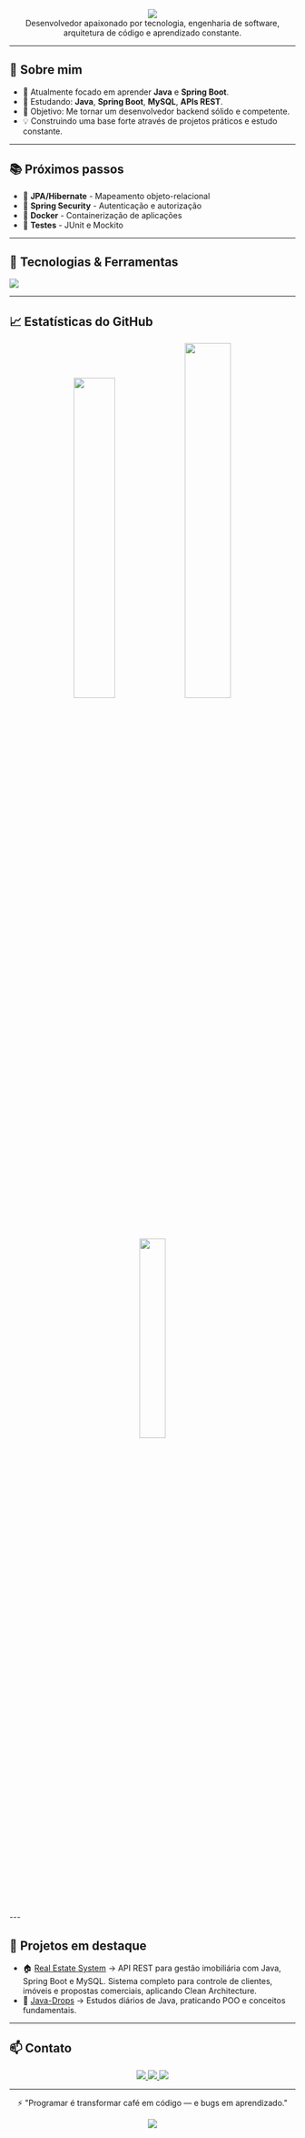 
<p align="center">
  <img src="https://capsule-render.vercel.app/api?type=waving&color=gradient&height=200&section=header&text=Gabriel%20Kauê&fontSize=80&fontAlignY=35&animation=twinkling&fontColor=ffffff"/><br>
Desenvolvedor apaixonado por tecnologia, engenharia de software, arquitetura de código e aprendizado constante.
</p>

---

## 🚀 Sobre mim
- 🔭 Atualmente focado em aprender **Java** e **Spring Boot**. 
- 🌱 Estudando: **Java**, **Spring Boot**, **MySQL**, **APIs REST**. 
- 🎯 Objetivo: Me tornar um desenvolvedor backend sólido e competente. 
- 💡 Construindo uma base forte através de projetos práticos e estudo constante.

---

## 📚 Próximos passos
- 🔸 **JPA/Hibernate** - Mapeamento objeto-relacional
- 🔸 **Spring Security** - Autenticação e autorização  
- 🔸 **Docker** - Containerização de aplicações
- 🔸 **Testes** - JUnit e Mockito

---

## 🧰 Tecnologias & Ferramentas
<img src="https://skillicons.dev/icons?i=java,spring,maven,mysql,linux,git,github" />

---

## 📈 Estatísticas do GitHub
<p align="center">
  <img width="38%" src="https://github-readme-stats.vercel.app/api?username=Gabiue&show_icons=true&theme=radical&hide_border=true&t=20250817" />
  <img width="40%" src="https://github-readme-streak-stats.herokuapp.com/?user=Gabiue&theme=radical&hide_border=true" />
</p>
<p align = "center">
  <img width = "30%" src= "https://github-readme-stats.vercel.app/api/top-langs/?username=Gabiue&layout=compact&theme=radical&hide_border=true&t=20250817"/>
</p>
---

## 💼 Projetos em destaque
 - 🏠 [Real Estate System](https://github.com/GabiuE/real-estate-system) → API REST para gestão imobiliária com Java, Spring Boot e MySQL. Sistema completo para controle de clientes, imóveis e propostas comerciais, aplicando Clean Architecture.
- 🔗 [Java-Drops](https://github.com/GabiuE/java-drops) → Estudos diários de Java, praticando POO e conceitos fundamentais.
---

## 📫 Contato
<p align="center">
  <a href="mailto:gabrielkauerodrigues@gmail.com">
    <img src="https://img.shields.io/badge/Email-D14836?style=for-the-badge&logo=gmail&logoColor=white" />
  </a>
  <a href="https://www.linkedin.com/in/gabriel-kaue/">
    <img src="https://img.shields.io/badge/LinkedIn-0077B5?style=for-the-badge&logo=linkedin&logoColor=white" />
  </a>
  <a href="https://github.com/Gabiue">
    <img src="https://img.shields.io/badge/GitHub-100000?style=for-the-badge&logo=github&logoColor=white" />
  </a>
</p>

---

<p align="center">
  ⚡ "Programar é transformar café em código — e bugs em aprendizado."
  <br>
</p>
<div align="center">
  <img src="https://capsule-render.vercel.app/api?type=waving&color=gradient&height=100&section=footer"/>
</div>
